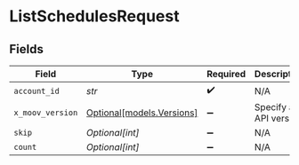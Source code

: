 # ListSchedulesRequest


## Fields

| Field                                              | Type                                               | Required                                           | Description                                        | Example                                            |
| -------------------------------------------------- | -------------------------------------------------- | -------------------------------------------------- | -------------------------------------------------- | -------------------------------------------------- |
| `account_id`                                       | *str*                                              | :heavy_check_mark:                                 | N/A                                                |                                                    |
| `x_moov_version`                                   | [Optional[models.Versions]](../models/versions.md) | :heavy_minus_sign:                                 | Specify an API version.                            |                                                    |
| `skip`                                             | *Optional[int]*                                    | :heavy_minus_sign:                                 | N/A                                                | 60                                                 |
| `count`                                            | *Optional[int]*                                    | :heavy_minus_sign:                                 | N/A                                                | 20                                                 |